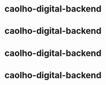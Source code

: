# caolho-digital-backend
# caolho-digital-backend
# caolho-digital-backend
# caolho-digital-backend
